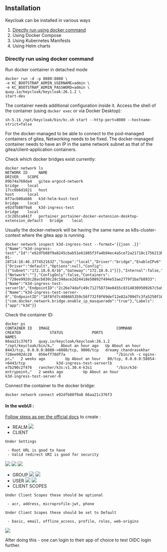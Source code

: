 ## Installation

Keycloak can be installed in various ways

1. [Directly run using docker command](#directly-run-using-docker-command)
2. Using Docker Compose
3. Using Kubernetes Manifests
4. Using Helm charts

### Directly run using docker command

Run docker container in detached mode
```
docker run -d -p 8080:8080 \
-e KC_BOOTSTRAP_ADMIN_USERNAME=admin \
-e KC_BOOTSTRAP_ADMIN_PASSWORD=admin \
quay.io/keycloak/keycloak:26.1.2 \
start-dev
```

The container needs additional configuration inside it.
Access the shell of the container (using `docker exec` or via Docker Desktop):
```
sh-5.1$ /opt/keycloak/bin/kc.sh start --http-port=8080 --hostname-strict=false
```
For the docker-managed to be able to connect to the pod-managed containers of gitea, Networking needs to be fixed. The docker-managed container needs to have an IP in the same network subnet as that of the gitea/client-application containers.

Check which docker bridges exist currently:
```
docker network ls
NETWORK ID     NAME                                                             DRIVER    SCOPE
09b74a760da4   gitea-argocd-network                                             bridge    local
17cc6b6d1621   host                                                             host      local
8f7acb08ab86   k3d-helm-kust-test                                               bridge    local
e92dfb88f9a8   k3d-ingress-test                                                 bridge    local
c3c265ca841f   portainer_portainer-docker-extension-desktop-extension_default   bridge    local
```
Usually the docker-network will be having the same name as k8s-cluster-context where the gitea app is running. 
```
docker network inspect k3d-ingress-test --format='{{json .}}'
{"Name":"k3d-ingress-test","Id":"e92dfb88f9a8245cbab51e61885f3fa4b94ec4a5ce72a21718c1756213b60fa3","Created":"2025-01-28T14:16:46.377452163Z","Scope":"local","Driver":"bridge","EnableIPv6":false,"IPAM":{"Driver":"default","Options":null,"Config":[{"Subnet":"172.18.0.0/16","Gateway":"172.18.0.1"}]},"Internal":false,"Attachable":false,"Ingress":false,"ConfigFrom":{"Network":""},"ConfigOnly":false,"Containers":{"728ee992dc28acb830c28c348ace2d24418e50892f494e53ae2779f1ba7b8933":{"Name":"k3d-ingress-test-serverlb","EndpointID":"2c26e74dafc49c712758734e8455c83148309509267c5a94c7145e0ab4891270","MacAddress":"02:42:ac:12:00:03","IPv4Address":"172.18.0.3/16","IPv6Address":""},"e7b290c2f476bee150779669468389345948f3994100050e3aa99bc2cfe63343":{"Name":"k3d-ingress-test-server-0","EndpointID":"18f8fd7c408665359c56f732f0f69def12e82a709d7c3fa5250f16439e2b8c0a","MacAddress":"02:42:ac:12:00:02","IPv4Address":"172.18.0.2/16","IPv6Address":""}},"Options":{"com.docker.network.bridge.enable_ip_masquerade":"true"},"Labels":{"app":"k3d"}}
```
Check the container ID:
```
docker ps 
CONTAINER ID   IMAGE                              COMMAND                  CREATED             STATUS             PORTS                                        NAMES
66aa21c376f3   quay.io/keycloak/keycloak:26.1.2   "/opt/keycloak/bin/k…"   About an hour ago   Up About an hour   8443/tcp, 0.0.0.0:8080->8080/tcp, 9000/tcp   dreamy_chandrasekhar
728ee992dc28   056eff70df7a                       "/bin/sh -c nginx-pr…"   2 weeks ago         Up About an hour   80/tcp, 0.0.0.0:58854->6443/tcp              k3d-ingress-test-serverlb
e7b290c2f476   rancher/k3s:v1.30.4-k3s1           "/bin/k3d-entrypoint…"   2 weeks ago         Up About an hour                                                k3d-ingress-test-server-0
```
Connect the container to the docker bridge:
```
docker network connect e92dfb88f9a8 66aa21c376f3
```

#### In the webUI :
[Follow steps as per the official docs](https://www.keycloak.org/getting-started/getting-started-docker#_log_in_to_the_admin_console) to create :
- REALM
![](images/keycloak_settings_1.png)
- CLIENT
```
Under Settings

 - Root URL is good to have
 - Valid redirect URI is good for security
```
![](images/keycloak_settings_2.png)
![](images/keycloak_settings_3.png)
![](images/keycloak_settings_4.png)
- GROUP
![](images/keycloak_settings_8.png)
![](images/keycloak_settings_9.png)
- USER
![](images/keycloak_settings_7.png)
![](images/keycloak_settings_10.png)
- CLIENT SCOPES

```
Under Client Scopes these should be optional

 - acr, address, microprofile-jwt, phone

Under Client Scopes these should be set to Default

 - basic, email, offline_access, profile, roles, web-origins

```
![](images/keycloak_settings_6.png)

After doing this - one can login to their app of choice to test OIDC login further.